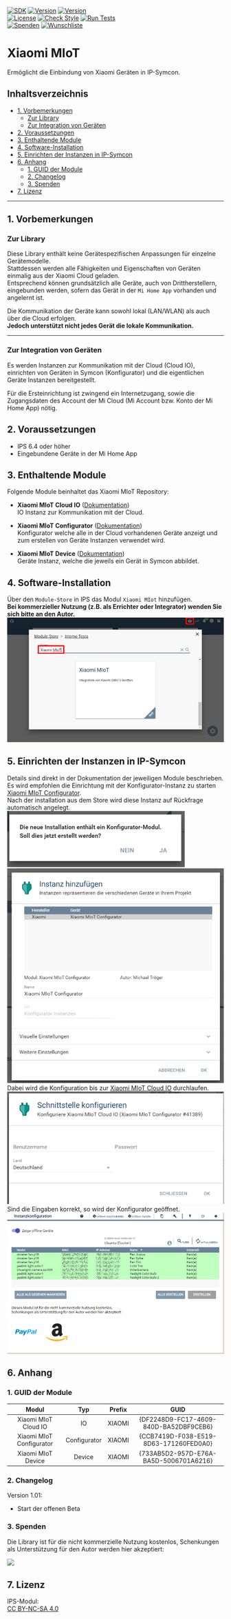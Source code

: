 [![SDK](https://img.shields.io/badge/Symcon-PHPModul-red.svg)](https://www.symcon.de/service/dokumentation/entwicklerbereich/sdk-tools/sdk-php/)
[![Version](https://img.shields.io/badge/Modul%20version-1.00-blue.svg)]()
[![Version](https://img.shields.io/badge/Symcon%20Version-6.4%20%3E-green.svg)](https://www.symcon.de/de/service/dokumentation/installation/migrationen/v63-v64-q2-2023/)  
[![License](https://img.shields.io/badge/License-CC%20BY--NC--SA%204.0-green.svg)](https://creativecommons.org/licenses/by-nc-sa/4.0/)
[![Check Style](https://github.com/Nall-chan/Xiaomi/workflows/Check%20Style/badge.svg)](https://github.com/Nall-chan/Xiaomi/actions) [![Run Tests](https://github.com/Nall-chan/Xiaomi/workflows/Run%20Tests/badge.svg)](https://github.com/Nall-chan/Xiaomi/actions)  
[![Spenden](https://www.paypalobjects.com/de_DE/DE/i/btn/btn_donate_SM.gif)](#6-spenden)
[![Wunschliste](https://img.shields.io/badge/Wunschliste-Amazon-ff69fb.svg)](#6-spenden)  


# Xiaomi MIoT <!-- omit in toc -->  

Ermöglicht die Einbindung von Xiaomi Geräten in IP-Symcon.  

## Inhaltsverzeichnis <!-- omit in toc -->
- [1. Vorbemerkungen](#1-vorbemerkungen)
	- [Zur Library](#zur-library)
	- [Zur Integration von Geräten](#zur-integration-von-geräten)
- [2. Voraussetzungen](#2-voraussetzungen)
- [3. Enthaltende Module](#3-enthaltende-module)
- [4. Software-Installation](#4-software-installation)
- [5. Einrichten der Instanzen in IP-Symcon](#5-einrichten-der-instanzen-in-ip-symcon)
- [6. Anhang](#6-anhang)
	- [1. GUID der Module](#1-guid-der-module)
	- [2. Changelog](#2-changelog)
	- [3. Spenden](#3-spenden)
- [7. Lizenz](#7-lizenz)

----------
## 1. Vorbemerkungen

### Zur Library
Diese Library enthält keine Gerätespezifischen Anpassungen für einzelne Gerätemodelle.  
Stattdessen werden alle Fähigkeiten und Eigenschaften von Geräten einmalig aus der Xiaomi Cloud geladen.  
Entsprechend können grundsätzlich alle Geräte, auch von Drittherstellern, eingebunden werden, sofern das Gerät in der `Mi Home App` vorhanden und angelernt ist.  

Die Kommunikation der Geräte kann sowohl lokal (LAN/WLAN) als auch über die Cloud erfolgen.  
**Jedoch unterstützt nicht jedes Gerät die lokale Kommunikation.**

----------
### Zur Integration von Geräten  

Es werden Instanzen zur Kommunikation mit der Cloud (Cloud IO), einrichten von Geräten in Symcon (Konfigurator) und die eigentlichen Geräte Instanzen bereitgestellt.  

Für die Ersteinrichtung ist zwingend ein Internetzugang, sowie die Zugangsdaten des Account der Mi Cloud (Mi Account bzw. Konto der Mi Home App) nötig.  

## 2. Voraussetzungen

 - IPS 6.4 oder höher
 - Eingebundene Geräte in der Mi Home App

## 3. Enthaltende Module

Folgende Module beinhaltet das Xiaomi MIoT Repository:

- __Xiaomi MIoT Cloud IO__ ([Dokumentation](Xiaomi%20MIoT%20Cloud%20IO/README.md))  
	IO Instanz zur Kommunikation mit der Cloud.  

- __Xiaomi MIoT Configurator__ ([Dokumentation](Xiaomi%20MIoT%20Configurator/README.md))  
	Konfigurator welche alle in der Cloud vorhandenen Geräte anzeigt und zum erstellen von Geräte Instanzen verwendet wird.

- __Xiaomi MIoT Device__ ([Dokumentation](Xiaomi%20MIoT%20Device/README.md))  
	Geräte Instanz, welche die jeweils ein Gerät in Symcon abbildet.

## 4. Software-Installation

  Über den `Module-Store` in IPS das Modul `Xiaomi MIot` hinzufügen.  
   **Bei kommerzieller Nutzung (z.B. als Errichter oder Integrator) wenden Sie sich bitte an den Autor.**  
![Module-Store](imgs/install.png)  

## 5. Einrichten der Instanzen in IP-Symcon

Details sind direkt in der Dokumentation der jeweiligen Module beschrieben.  
Es wird empfohlen die Einrichtung mit der Konfigurator-Instanz zu starten [Xiaomi MIoT Configurator](Xiaomi%20MIoT%20Configurator/README.md).  
Nach der installation aus dem Store wird diese Instanz auf Rückfrage automatisch angelegt.
![Module-Store](imgs/install2.png)  
![Module-Store](imgs/install3.png)  
 Dabei wird die Konfiguration bis zur [Xiaomi MIoT Cloud IO](Xiaomi%20MIoT%20Cloud%20IO/README.md) durchlaufen.  
![Module-Store](imgs/install4.png)  
Sind die Eingaben korrekt, so wird der Konfigurator geöffnet.
![Module-Store](imgs/install5.png)  

## 6. Anhang

###  1. GUID der Module
 
 
|          Modul           |     Typ      | Prefix |                  GUID                  |
| :----------------------: | :----------: | :----: | :------------------------------------: |
|   Xiaomi MIoT Cloud IO   |      IO      | XIAOMI | {DF2248D9-FC17-4609-840D-BA52DBF9CEB6} |
| Xiaomi MIoT Configurator | Configurator | XIAOMI | {CCB7419D-F038-E519-8D63-171260FED0A0} |
|    Xiaomi MIoT Device    |    Device    | XIAOMI | {733AB5D2-957D-E76A-BA5D-5006701A6216} |

### 2. Changelog

  Version 1.01:  
 - Start der offenen Beta  

### 3. Spenden  
  
  Die Library ist für die nicht kommerzielle Nutzung kostenlos, Schenkungen als Unterstützung für den Autor werden hier akzeptiert:  

<a href="https://www.paypal.com/donate?hosted_button_id=G2SLW2MEMQZH2" target="_blank"><img src="https://www.paypalobjects.com/de_DE/DE/i/btn/btn_donate_LG.gif" border="0" /></a>

## 7. Lizenz

  IPS-Modul:  
  [CC BY-NC-SA 4.0](https://creativecommons.org/licenses/by-nc-sa/4.0/)  